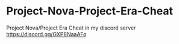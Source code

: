 # Project-Nova-Project-Era-Cheat
Project Nova/Project Era Cheat in my discord server https://discord.gg/GXP8NaaAFq
